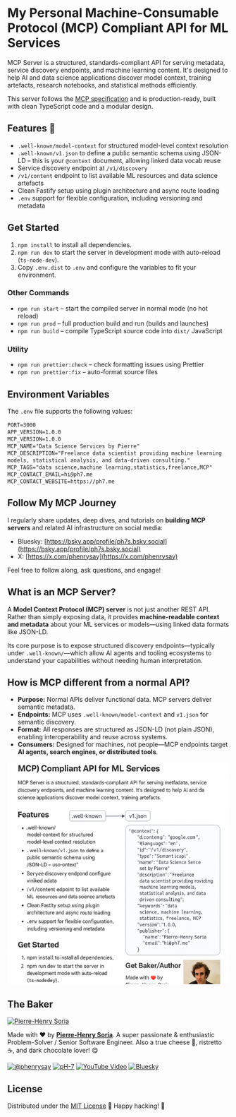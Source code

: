 # My Personal Machine-Consumable Protocol (MCP) Compliant API for ML Services

MCP Server is a structured, standards-compliant API for serving metadata, service discovery endpoints, and machine learning content. It's designed to help AI and data science applications discover model context, training artefacts, research notebooks, and statistical methods efficiently.

This server follows the [MCP specification](https://www.modelcontext.org/spec) and is production-ready, built with clean TypeScript code and a modular design.

## Features 🚀

* `.well-known/model-context` for structured model-level context resolution
* `.well-known/v1.json` to define a public semantic schema using JSON-LD – this is your `@context` document, allowing linked data vocab reuse
* Service discovery endpoint at `/v1/discovery`
* `/v1/content` endpoint to list available ML resources and data science artefacts
* Clean Fastify setup using plugin architecture and async route loading
* `.env` support for flexible configuration, including versioning and metadata


## Get Started

1. `npm install` to install all dependencies.
2. `npm run dev` to start the server in development mode with auto-reload (`ts-node-dev`).
3. Copy `.env.dist` to `.env` and configure the variables to fit your environment.

### Other Commands

* `npm run start` – start the compiled server in normal mode (no hot reload)
* `npm run prod` – full production build and run (builds and launches)
* `npm run build` – compile TypeScript source code into `dist/` JavaScript

### Utility

* `npm run prettier:check` – check formatting issues using Prettier
* `npm run prettier:fix` – auto-format source files

## Environment Variables

The `.env` file supports the following values:

```env
PORT=3000
APP_VERSION=1.0.0
MCP_VERSION=1.0.0
MCP_NAME="Data Science Services by Pierre"
MCP_DESCRIPTION="Freelance data scientist providing machine learning models, statistical analysis, and data-driven consulting."
MCP_TAGS="data science,machine learning,statistics,freelance,MCP"
MCP_CONTACT_EMAIL=hi@ph7.me
MCP_CONTACT_WEBSITE=https://ph7.me
```

## Follow My MCP Journey

I regularly share updates, deep dives, and tutorials on **building MCP servers** and related AI infrastructure on social media:

* Bluesky: [https://bsky.app/profile/ph7s.bsky.social](https://bsky.app/profile/ph7s.bsky.social)
* X: [https://x.com/phenrysay](https://x.com/phenrysay)

Feel free to follow along, ask questions, and engage!

## What is an MCP Server?

A **Model Context Protocol (MCP) server** is not just another REST API. Rather than simply exposing data, it provides **machine-readable context and metadata** about your ML services or models—using linked data formats like JSON-LD.

Its core purpose is to expose structured discovery endpoints—typically under `.well-known/`—which allow AI agents and tooling ecosystems to understand your capabilities without needing human interpretation.

## How is MCP different from a normal API?

* **Purpose:** Normal APIs deliver functional data. MCP servers deliver semantic metadata.
* **Endpoints:** MCP uses `.well-known/model-context` and `v1.json` for semantic discovery.
* **Format:** All responses are structured as JSON-LD (not plain JSON), enabling interoperability and reuse across systems.
* **Consumers:** Designed for machines, not people—MCP endpoints target **AI agents, search engines, or distributed tools**.

![Pierre-Henry Soria, author of the MCP Server project](assets/images/machine-consumable-protocol-mcp-compliant-api-for-ml-services.png)


## The Baker

[![Pierre-Henry Soria](https://avatars0.githubusercontent.com/u/1325411?s=200)](https://ph7.me "Pierre-Henry Soria, Software Developer")

Made with ❤️ by **[Pierre-Henry Soria](https://pierrehenry.be)**. A super passionate & enthusiastic Problem-Solver / Senior Software Engineer. Also a true cheese 🧀, ristretto ☕️, and dark chocolate lover! 😋

[![@phenrysay](https://img.shields.io/badge/x-000000?style=for-the-badge&logo=x)](https://x.com/phenrysay "Follow Me on X")  [![pH-7](https://img.shields.io/badge/GitHub-100000?style=for-the-badge&logo=github&logoColor=white)](https://github.com/pH-7 "My GitHub")  [![YouTube Video](https://img.shields.io/badge/YouTube-FF0000?style=for-the-badge&logo=youtube&logoColor=white)](https://youtube.com/@pH7Programming "YouTube SucceedAI Video")  [![Bluesky](https://img.shields.io/badge/bluesky-1e90ff?style=for-the-badge&logo=data:image/svg+xml;base64,PHN2ZyBmaWxsPSIjMDAwMDAwIiBoZWlnaHQ9IjI0cHgiIHZpZXdCb3g9IjAgMCAzMiAzMiIgd2lkdGg9IjI0cHgiIHhtbG5zPSJodHRwOi8vd3d3LnczLm9yZy8yMDAwL3N2ZyI+PHBhdGggZD0iTTMwIDZsLTIuOTk5LTEuNjY2TDMyIDMuMzQgMjMuMTg5IDAgMTYuMDA2IDUuMzQgOC44MTMgMCAwIDMuMzQgNC45OTkgNC4zMzQgMCA2bDUuMDAxIDQuODAzTDQgMjAuODFWMjRsNS4wMDEtMS42NjZMMTYgMjhMMjIuOTk5IDIyLjM0IDMyIDI0di0zLjE4OUwyNy4wMDIgMTIgMzAgNiIgLz48L3N2Zz4=)](https://bsky.app/profile/ph7s.bsky.social "Bluesky Profile")


## License

Distributed under the [MIT License](LICENSE.md) 🎉 Happy hacking! 🤠
